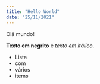 ```yaml
---
title: "Hello World"
date: "25/11/2021"
---
```


Olá mundo!

**Texto em negrito** e _texto em itálico_.

- Lista
- com
- vários
- items
